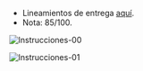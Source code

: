 - Lineamientos de entrega [aquí](https://classroom.google.com/u/0/c/NTg3NTE3ODUxMjYz/a/NTYzMDc5NTYyNDYw/details).
- Nota: 85/100.

![Instrucciones-00](./img/README-00.png)

![Instrucciones-01](./img/README-01.png)
